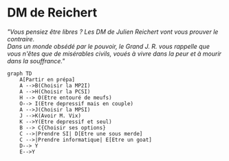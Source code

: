 # DM de Reichert

*"Vous pensiez être libres ? Les DM de Julien Reichert vont vous prouver le contraire.  
Dans un monde obsédé par le pouvoir, le Grand J. R. vous rappelle que vous n'êtes que de misérables civils, voués à vivre dans la peur et à mourir dans la souffrance."*

```mermaid
graph TD
    A[Partir en prépa]
    A -->B(Choisir la MP2I)
    A -->H(Choisir la PCSI)
    H --> O(Etre entouré de meufs)
    O--> I(Etre depressif mais en couple)
    A -->J(Choisir la MPSI)
    J -->K(Avoir M. Vix)
    K -->Y(Etre depressif et seul)
    B --> C{Choisir ses options}
    C -->|Prendre SI| D[Etre une sous merde]
    C -->|Prendre informatique| E[Etre un goat]
    D--> Y
    E-->Y
```

